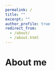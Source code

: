 ```yaml
---
permalink: /
title: ""
excerpt: ""
author_profile: true
redirect_from: 
  - /about/
  - /about.html
---
```


# About me
